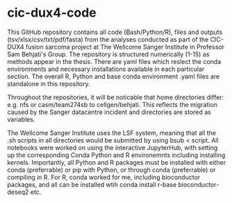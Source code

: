 # cic-dux4-code
This GitHub repository contains all code (Bash/Python/R), files and outputs (tsv/xlsx/csv/txt/pdf/fasta) from the analyses conducted as part of the CIC-DUX4 fusion sarcoma 
project at The Wellcome Sanger Institute in Professor Sam Behjati's Group.
The repository is structured numerically (1-15) as methods appear in the thesis.
There are yaml files which reslect the conda environments and necessary installations available in each particular section. The overall R, Python and 
base conda environment .yaml files are standalone in this repository.

Throughout the repositories, it will be noticable that home directories differ: e.g. nfs or casm/team274sb to cellgen/behjati. This reflects the migration
caused by the Sanger datacentre incident and directories are stored as variables. 

The Wellcome Sanger Institute uses the LSF system, meaning that all the .sh scripts in all directories would be submitted by using bsub < script. 
All notebooks were worked on using the interactive JupyterHub, with setting up the corresponding Conda Python and R environemnts including installing kernels.
Importantly, all Python and R packages must be installed with either conda (preferrable) or pip with Python, or through conda (preferrable) or compiling in R. 
For R, conda worked for me, including bioconductor packages, and all can be installed wtih conda install r-base bioconductor-deseq2 etc.
